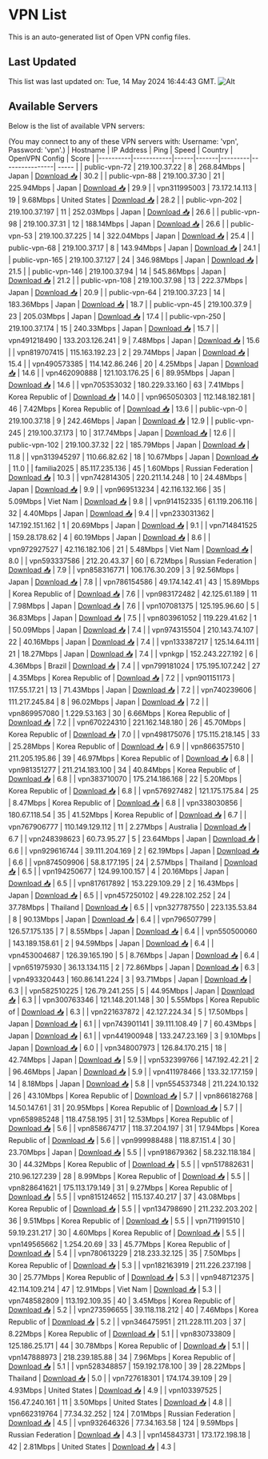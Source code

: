 # VPN List

This is an auto-generated list of Open VPN config files.

## Last Updated

This list was last updated on: Tue, 14 May 2024 16:44:43 GMT.
![Alt](https://repobeats.axiom.co/api/embed/186b98318ef1479477931607c1ad7d823f12451f.svg "Repobeats analytics image")

## Available Servers

Below is the list of available VPN servers:

(You may connect to any of these VPN servers with: Username: 'vpn', Password: 'vpn'.)
| Hostname | IP Address | Ping | Speed | Country | OpenVPN Config | Score |
|----------|------------|------|-------|---------|----------------| ----- |
| public-vpn-72 | 219.100.37.22 | 8 | 268.84Mbps | Japan | [Download 📥](./configs/server_0_JP.ovpn) | 30.2 |
| public-vpn-88 | 219.100.37.30 | 21 | 225.94Mbps | Japan | [Download 📥](./configs/server_1_JP.ovpn) | 29.9 |
| vpn311995003 | 73.172.14.113 | 19 | 9.68Mbps | United States | [Download 📥](./configs/server_2_US.ovpn) | 28.2 |
| public-vpn-202 | 219.100.37.197 | 11 | 252.03Mbps | Japan | [Download 📥](./configs/server_3_JP.ovpn) | 26.6 |
| public-vpn-98 | 219.100.37.31 | 12 | 188.14Mbps | Japan | [Download 📥](./configs/server_4_JP.ovpn) | 26.6 |
| public-vpn-53 | 219.100.37.225 | 14 | 322.04Mbps | Japan | [Download 📥](./configs/server_5_JP.ovpn) | 25.4 |
| public-vpn-68 | 219.100.37.17 | 8 | 143.94Mbps | Japan | [Download 📥](./configs/server_6_JP.ovpn) | 24.1 |
| public-vpn-165 | 219.100.37.127 | 24 | 346.98Mbps | Japan | [Download 📥](./configs/server_7_JP.ovpn) | 21.5 |
| public-vpn-146 | 219.100.37.94 | 14 | 545.86Mbps | Japan | [Download 📥](./configs/server_8_JP.ovpn) | 21.2 |
| public-vpn-108 | 219.100.37.98 | 13 | 222.37Mbps | Japan | [Download 📥](./configs/server_9_JP.ovpn) | 20.9 |
| public-vpn-64 | 219.100.37.23 | 14 | 183.36Mbps | Japan | [Download 📥](./configs/server_10_JP.ovpn) | 18.7 |
| public-vpn-45 | 219.100.37.9 | 23 | 205.03Mbps | Japan | [Download 📥](./configs/server_11_JP.ovpn) | 17.4 |
| public-vpn-250 | 219.100.37.174 | 15 | 240.33Mbps | Japan | [Download 📥](./configs/server_12_JP.ovpn) | 15.7 |
| vpn491218490 | 133.203.126.241 | 9 | 7.48Mbps | Japan | [Download 📥](./configs/server_13_JP.ovpn) | 15.6 |
| vpn819707415 | 115.163.192.23 | 2 | 29.74Mbps | Japan | [Download 📥](./configs/server_14_JP.ovpn) | 15.4 |
| vpn490573385 | 114.142.86.246 | 20 | 4.25Mbps | Japan | [Download 📥](./configs/server_15_JP.ovpn) | 14.6 |
| vpn462090888 | 121.103.176.25 | 6 | 89.95Mbps | Japan | [Download 📥](./configs/server_16_JP.ovpn) | 14.6 |
| vpn705353032 | 180.229.33.160 | 63 | 7.41Mbps | Korea Republic of | [Download 📥](./configs/server_17_KR.ovpn) | 14.0 |
| vpn965050303 | 112.148.182.181 | 46 | 7.42Mbps | Korea Republic of | [Download 📥](./configs/server_18_KR.ovpn) | 13.6 |
| public-vpn-0 | 219.100.37.18 | 9 | 242.46Mbps | Japan | [Download 📥](./configs/server_19_JP.ovpn) | 12.9 |
| public-vpn-245 | 219.100.37.173 | 10 | 317.74Mbps | Japan | [Download 📥](./configs/server_20_JP.ovpn) | 12.6 |
| public-vpn-102 | 219.100.37.32 | 22 | 185.79Mbps | Japan | [Download 📥](./configs/server_21_JP.ovpn) | 11.8 |
| vpn313945297 | 110.66.82.62 | 18 | 10.67Mbps | Japan | [Download 📥](./configs/server_22_JP.ovpn) | 11.0 |
| familia2025 | 85.117.235.136 | 45 | 1.60Mbps | Russian Federation | [Download 📥](./configs/server_23_RU.ovpn) | 10.3 |
| vpn742814305 | 220.211.14.248 | 10 | 24.48Mbps | Japan | [Download 📥](./configs/server_24_JP.ovpn) | 9.9 |
| vpn969513234 | 42.116.132.166 | 35 | 5.09Mbps | Viet Nam | [Download 📥](./configs/server_25_VN.ovpn) | 9.8 |
| vpn914152335 | 61.119.206.116 | 32 | 4.40Mbps | Japan | [Download 📥](./configs/server_26_JP.ovpn) | 9.4 |
| vpn233031362 | 147.192.151.162 | 1 | 20.69Mbps | Japan | [Download 📥](./configs/server_27_JP.ovpn) | 9.1 |
| vpn714841525 | 159.28.178.62 | 4 | 60.19Mbps | Japan | [Download 📥](./configs/server_28_JP.ovpn) | 8.6 |
| vpn972927527 | 42.116.182.106 | 21 | 5.48Mbps | Viet Nam | [Download 📥](./configs/server_29_VN.ovpn) | 8.0 |
| vpn593337586 | 212.20.43.37 | 60 | 6.72Mbps | Russian Federation | [Download 📥](./configs/server_30_RU.ovpn) | 7.9 |
| vpn858316771 | 106.176.30.209 | 3 | 92.56Mbps | Japan | [Download 📥](./configs/server_31_JP.ovpn) | 7.8 |
| vpn786154586 | 49.174.142.41 | 43 | 15.89Mbps | Korea Republic of | [Download 📥](./configs/server_32_KR.ovpn) | 7.6 |
| vpn983172482 | 42.125.61.189 | 11 | 7.98Mbps | Japan | [Download 📥](./configs/server_33_JP.ovpn) | 7.6 |
| vpn107081375 | 125.195.96.60 | 5 | 36.83Mbps | Japan | [Download 📥](./configs/server_34_JP.ovpn) | 7.5 |
| vpn803961052 | 119.229.41.62 | 1 | 50.09Mbps | Japan | [Download 📥](./configs/server_35_JP.ovpn) | 7.4 |
| vpn974315504 | 210.143.74.107 | 22 | 40.16Mbps | Japan | [Download 📥](./configs/server_36_JP.ovpn) | 7.4 |
| vpn133387217 | 125.14.64.111 | 21 | 18.27Mbps | Japan | [Download 📥](./configs/server_37_JP.ovpn) | 7.4 |
| vpnkgp | 152.243.227.192 | 6 | 4.36Mbps | Brazil | [Download 📥](./configs/server_38_BR.ovpn) | 7.4 |
| vpn799181024 | 175.195.107.242 | 27 | 4.35Mbps | Korea Republic of | [Download 📥](./configs/server_39_KR.ovpn) | 7.2 |
| vpn901151173 | 117.55.17.21 | 13 | 71.43Mbps | Japan | [Download 📥](./configs/server_40_JP.ovpn) | 7.2 |
| vpn740239606 | 111.217.245.84 | 8 | 96.02Mbps | Japan | [Download 📥](./configs/server_41_JP.ovpn) | 7.2 |
| vpn869957080 | 1.229.53.163 | 30 | 6.66Mbps | Korea Republic of | [Download 📥](./configs/server_42_KR.ovpn) | 7.2 |
| vpn670224310 | 221.162.148.180 | 26 | 45.70Mbps | Korea Republic of | [Download 📥](./configs/server_43_KR.ovpn) | 7.0 |
| vpn498175076 | 175.115.218.145 | 33 | 25.28Mbps | Korea Republic of | [Download 📥](./configs/server_44_KR.ovpn) | 6.9 |
| vpn866357510 | 211.205.195.86 | 39 | 46.97Mbps | Korea Republic of | [Download 📥](./configs/server_45_KR.ovpn) | 6.8 |
| vpn981351277 | 211.214.183.100 | 34 | 40.84Mbps | Korea Republic of | [Download 📥](./configs/server_46_KR.ovpn) | 6.8 |
| vpn383710070 | 175.214.186.168 | 22 | 5.20Mbps | Korea Republic of | [Download 📥](./configs/server_47_KR.ovpn) | 6.8 |
| vpn576927482 | 121.175.175.84 | 25 | 8.47Mbps | Korea Republic of | [Download 📥](./configs/server_48_KR.ovpn) | 6.8 |
| vpn338030856 | 180.67.118.54 | 35 | 41.52Mbps | Korea Republic of | [Download 📥](./configs/server_49_KR.ovpn) | 6.7 |
| vpn767906777 | 110.149.129.112 | 11 | 2.27Mbps | Australia | [Download 📥](./configs/server_50_AU.ovpn) | 6.7 |
| vpn248398623 | 60.73.95.27 | 5 | 23.64Mbps | Japan | [Download 📥](./configs/server_51_JP.ovpn) | 6.6 |
| vpn929616744 | 39.111.204.169 | 2 | 62.19Mbps | Japan | [Download 📥](./configs/server_52_JP.ovpn) | 6.6 |
| vpn874509906 | 58.8.177.195 | 24 | 2.57Mbps | Thailand | [Download 📥](./configs/server_53_TH.ovpn) | 6.5 |
| vpn194250677 | 124.99.100.157 | 4 | 20.16Mbps | Japan | [Download 📥](./configs/server_54_JP.ovpn) | 6.5 |
| vpn817617892 | 153.229.109.29 | 2 | 16.43Mbps | Japan | [Download 📥](./configs/server_55_JP.ovpn) | 6.5 |
| vpn457250102 | 49.228.102.252 | 24 | 37.78Mbps | Thailand | [Download 📥](./configs/server_56_TH.ovpn) | 6.5 |
| vpn327787550 | 223.135.53.84 | 8 | 90.13Mbps | Japan | [Download 📥](./configs/server_57_JP.ovpn) | 6.4 |
| vpn796507799 | 126.57.175.135 | 7 | 8.55Mbps | Japan | [Download 📥](./configs/server_58_JP.ovpn) | 6.4 |
| vpn550500060 | 143.189.158.61 | 2 | 94.59Mbps | Japan | [Download 📥](./configs/server_59_JP.ovpn) | 6.4 |
| vpn453004687 | 126.39.165.190 | 5 | 8.76Mbps | Japan | [Download 📥](./configs/server_60_JP.ovpn) | 6.4 |
| vpn651975930 | 36.13.134.115 | 2 | 72.86Mbps | Japan | [Download 📥](./configs/server_61_JP.ovpn) | 6.3 |
| vpn493320443 | 160.86.141.224 | 3 | 93.71Mbps | Japan | [Download 📥](./configs/server_62_JP.ovpn) | 6.3 |
| vpn582510225 | 126.79.241.255 | 5 | 44.95Mbps | Japan | [Download 📥](./configs/server_63_JP.ovpn) | 6.3 |
| vpn300763346 | 121.148.201.148 | 30 | 5.55Mbps | Korea Republic of | [Download 📥](./configs/server_64_KR.ovpn) | 6.3 |
| vpn221637872 | 42.127.224.34 | 5 | 17.50Mbps | Japan | [Download 📥](./configs/server_65_JP.ovpn) | 6.1 |
| vpn743901141 | 39.111.108.49 | 7 | 60.43Mbps | Japan | [Download 📥](./configs/server_66_JP.ovpn) | 6.1 |
| vpn441900948 | 133.247.23.169 | 3 | 9.10Mbps | Japan | [Download 📥](./configs/server_67_JP.ovpn) | 6.0 |
| vpn348007973 | 126.84.170.215 | 18 | 42.74Mbps | Japan | [Download 📥](./configs/server_68_JP.ovpn) | 5.9 |
| vpn532399766 | 147.192.42.21 | 2 | 96.46Mbps | Japan | [Download 📥](./configs/server_69_JP.ovpn) | 5.9 |
| vpn411978466 | 133.32.177.159 | 14 | 8.18Mbps | Japan | [Download 📥](./configs/server_70_JP.ovpn) | 5.8 |
| vpn554537348 | 211.224.10.132 | 26 | 43.10Mbps | Korea Republic of | [Download 📥](./configs/server_71_KR.ovpn) | 5.7 |
| vpn866182768 | 14.50.147.61 | 31 | 20.95Mbps | Korea Republic of | [Download 📥](./configs/server_72_KR.ovpn) | 5.7 |
| vpn658985248 | 118.47.58.195 | 31 | 12.53Mbps | Korea Republic of | [Download 📥](./configs/server_73_KR.ovpn) | 5.6 |
| vpn858674717 | 118.37.204.197 | 31 | 17.94Mbps | Korea Republic of | [Download 📥](./configs/server_74_KR.ovpn) | 5.6 |
| vpn999988488 | 118.87.151.4 | 30 | 23.70Mbps | Japan | [Download 📥](./configs/server_75_JP.ovpn) | 5.5 |
| vpn918679362 | 58.232.118.184 | 30 | 44.32Mbps | Korea Republic of | [Download 📥](./configs/server_76_KR.ovpn) | 5.5 |
| vpn517882631 | 210.96.127.239 | 28 | 8.99Mbps | Korea Republic of | [Download 📥](./configs/server_77_KR.ovpn) | 5.5 |
| vpn828641621 | 175.113.179.149 | 31 | 9.27Mbps | Korea Republic of | [Download 📥](./configs/server_78_KR.ovpn) | 5.5 |
| vpn815124652 | 115.137.40.217 | 37 | 43.08Mbps | Korea Republic of | [Download 📥](./configs/server_79_KR.ovpn) | 5.5 |
| vpn134798690 | 211.232.203.202 | 36 | 9.51Mbps | Korea Republic of | [Download 📥](./configs/server_80_KR.ovpn) | 5.5 |
| vpn711991510 | 59.19.231.217 | 30 | 4.60Mbps | Korea Republic of | [Download 📥](./configs/server_81_KR.ovpn) | 5.5 |
| vpn149565662 | 1.254.20.69 | 33 | 45.77Mbps | Korea Republic of | [Download 📥](./configs/server_82_KR.ovpn) | 5.4 |
| vpn780613229 | 218.233.32.125 | 35 | 7.50Mbps | Korea Republic of | [Download 📥](./configs/server_83_KR.ovpn) | 5.3 |
| vpn182163919 | 211.226.237.198 | 30 | 25.77Mbps | Korea Republic of | [Download 📥](./configs/server_84_KR.ovpn) | 5.3 |
| vpn948712375 | 42.114.109.214 | 47 | 12.91Mbps | Viet Nam | [Download 📥](./configs/server_85_VN.ovpn) | 5.3 |
| vpn748582809 | 113.192.109.35 | 40 | 3.45Mbps | Korea Republic of | [Download 📥](./configs/server_86_KR.ovpn) | 5.2 |
| vpn273596655 | 39.118.118.212 | 40 | 7.46Mbps | Korea Republic of | [Download 📥](./configs/server_87_KR.ovpn) | 5.2 |
| vpn346475951 | 211.228.111.203 | 37 | 8.22Mbps | Korea Republic of | [Download 📥](./configs/server_88_KR.ovpn) | 5.1 |
| vpn830733809 | 125.186.25.171 | 44 | 30.78Mbps | Korea Republic of | [Download 📥](./configs/server_89_KR.ovpn) | 5.1 |
| vpn147888973 | 218.239.185.88 | 34 | 7.96Mbps | Korea Republic of | [Download 📥](./configs/server_90_KR.ovpn) | 5.1 |
| vpn528348857 | 159.192.178.100 | 39 | 28.22Mbps | Thailand | [Download 📥](./configs/server_91_TH.ovpn) | 5.0 |
| vpn727618301 | 174.174.39.109 | 29 | 4.93Mbps | United States | [Download 📥](./configs/server_92_US.ovpn) | 4.9 |
| vpn103397525 | 156.47.240.161 | 11 | 3.50Mbps | United States | [Download 📥](./configs/server_93_US.ovpn) | 4.8 |
| vpn662319764 | 77.34.32.252 | 124 | 7.01Mbps | Russian Federation | [Download 📥](./configs/server_94_RU.ovpn) | 4.5 |
| vpn932646326 | 77.34.163.58 | 124 | 9.59Mbps | Russian Federation | [Download 📥](./configs/server_95_RU.ovpn) | 4.3 |
| vpn145843731 | 173.172.198.18 | 42 | 2.81Mbps | United States | [Download 📥](./configs/server_96_US.ovpn) | 4.3 |
